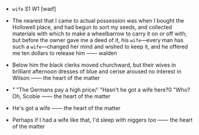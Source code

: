 - `wife` S1 W1 [waɪf]



-  The nearest that I came to actual possession was when I bought the Hollowell place, and had begun to sort my seeds, and collected materials with which to make a wheelbarrow to carry it on or off with; but before the owner gave me a deed of it, his `wife`﻿—every man has such a `wife`﻿—changed her mind and wished to keep it, and he offered me ten dollars to release him —— walden

-  Below him the black clerks moved churchward, but their wives in brilliant afternoon dresses of blue and cerise aroused no interest in Wilson —— the heart of the matter

- " "The Germans pay a high price/' "Hasn't he got a wife here?0 "Who? Oh, Scobie —— the heart of the matter

-  He's got a wife —— the heart of the matter

-  Perhaps if I had a wife like that, I'd sleep with niggers too —— the heart of the matter
